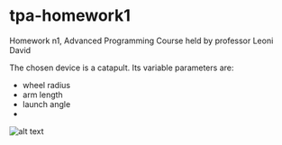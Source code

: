 # tpa-homework1
Homework n1, Advanced Programming Course held by professor Leoni David 

The chosen device is a catapult.
Its variable parameters are:
- wheel radius
- arm length 
- launch angle
- 
![alt text](https://github.com/MuttiGiacomo/tpa-homework1/blob/main/Catapult.svg)
